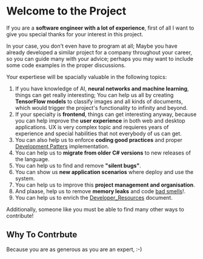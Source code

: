 # Welcome to the Project

If you are a __software engineer with a lot of experience__, first of all I want to give you special thanks for your interest in this project.

In your case, you don't even have to program at all; Maybe you have already developed a similar project for a company throughout your career, so you can guide many with your advice; perhaps you may want to include some code examples in the proper discussions.

Your expertiese will be spacially valuable in the following topics:

1. If you have knowledge of AI, __neural networks and machine learning__, things can get really interesting; You can help us all by creating __TensorFlow models__ to classify images and all kinds of documents, which would trigger the project's functionality to infinity and beyond.
2. If your specialty is __frontend__, things can get interesting anyway, because you can help improve the __user experience__ in both web and desktop applications. UX is very complex topic and requieres years of experience and special habilities that not everybody of us can get. 
3. You can also help us to enforce __coding good practices__ and proper [Development Patters](/../../discussions/52) implementation.
4. You can help us to __migrate from older C# versions__ to new releases of the language.
5. You can help us to find and remove __"silent bugs"__.
6. You can show us __new application scenarios__ where deploy and use the system.
7. You can help us to improve this __project management and organisation__.
8. And plaase, help us to remove __memory leaks__ and code [bad smells](/../../discussions/57)!.
9. You can help us to enrich the [Developer_Resources](/../not_found.md) document.

Additionally, someone like you must be able to find many other ways to contribute!

## Why To Contrbute

Because you are as generous as you are an expert, :-)

